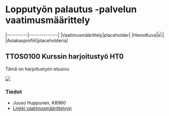 # Lopputyön palautus -palvelun vaatimusmäärittely

|----------|--------------|
|Vaatimusmäärittely|placeholder|
|HienoKuva|![](http://edge.alluremedia.com.au/m/k/2015/08/gta-5-mass-effect-reaper-mod-1.jpg)|
|Asiakasprofiili|placeholderia|

## TTOS0100 Kurssin harjoitustyö HT0

Tämä on harjoitustyön etusivu






![](http://edge.alluremedia.com.au/m/k/2015/08/gta-5-mass-effect-reaper-mod-1.jpg)


### Tiedot

* Juuso Huppunen, K8960
* [Linkki vaatimusmäärittelyyn](https://github.com/SSH2JH/wiki-markdown-testing/wiki/vaatimusmäärittely)
